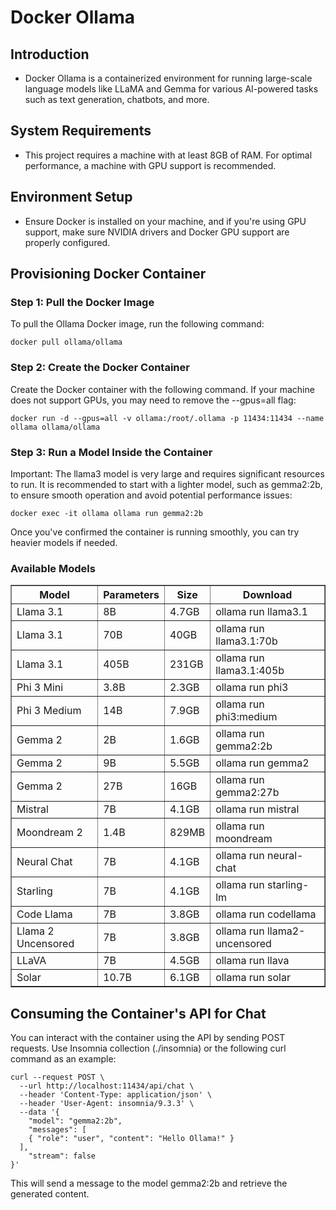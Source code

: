 # Docker Ollama

## Introduction

- Docker Ollama is a containerized environment for running large-scale language models like LLaMA and Gemma for various AI-powered tasks such as text generation, chatbots, and more.

## System Requirements

- This project requires a machine with at least 8GB of RAM. For optimal performance, a machine with GPU support is recommended.

## Environment Setup

- Ensure Docker is installed on your machine, and if you're using GPU support, make sure NVIDIA drivers and Docker GPU support are properly configured.

## Provisioning Docker Container

### Step 1: Pull the Docker Image

To pull the Ollama Docker image, run the following command:

``` 
docker pull ollama/ollama
```

### Step 2: Create the Docker Container

Create the Docker container with the following command. If your machine does not support GPUs, you may need to remove
the --gpus=all flag:

``` 
docker run -d --gpus=all -v ollama:/root/.ollama -p 11434:11434 --name ollama ollama/ollama
```

### Step 3: Run a Model Inside the Container

Important: The llama3 model is very large and requires significant resources to run. It is recommended to start with a
lighter model, such as gemma2:2b, to ensure smooth operation and avoid potential performance issues:

```
docker exec -it ollama ollama run gemma2:2b
```

Once you've confirmed the container is running smoothly, you can try heavier models if needed.

### Available Models

<table border="1">
  <thead>
    <tr>
      <th>Model</th>
      <th>Parameters</th>
      <th>Size</th>
      <th>Download</th>
    </tr>
  </thead>
  <tbody>
    <tr>
      <td>Llama 3.1</td>
      <td>8B</td>
      <td>4.7GB</td>
      <td>ollama run llama3.1</td>
    </tr>
    <tr>
      <td>Llama 3.1</td>
      <td>70B</td>
      <td>40GB</td>
      <td>ollama run llama3.1:70b</td>
    </tr>
    <tr>
      <td>Llama 3.1</td>
      <td>405B</td>
      <td>231GB</td>
      <td>ollama run llama3.1:405b</td>
    </tr>
    <tr>
      <td>Phi 3 Mini</td>
      <td>3.8B</td>
      <td>2.3GB</td>
      <td>ollama run phi3</td>
    </tr>
    <tr>
      <td>Phi 3 Medium</td>
      <td>14B</td>
      <td>7.9GB</td>
      <td>ollama run phi3:medium</td>
    </tr>
    <tr>
      <td>Gemma 2</td>
      <td>2B</td>
      <td>1.6GB</td>
      <td>ollama run gemma2:2b</td>
    </tr>
    <tr>
      <td>Gemma 2</td>
      <td>9B</td>
      <td>5.5GB</td>
      <td>ollama run gemma2</td>
    </tr>
    <tr>
      <td>Gemma 2</td>
      <td>27B</td>
      <td>16GB</td>
      <td>ollama run gemma2:27b</td>
    </tr>
    <tr>
      <td>Mistral</td>
      <td>7B</td>
      <td>4.1GB</td>
      <td>ollama run mistral</td>
    </tr>
    <tr>
      <td>Moondream 2</td>
      <td>1.4B</td>
      <td>829MB</td>
      <td>ollama run moondream</td>
    </tr>
    <tr>
      <td>Neural Chat</td>
      <td>7B</td>
      <td>4.1GB</td>
      <td>ollama run neural-chat</td>
    </tr>
    <tr>
      <td>Starling</td>
      <td>7B</td>
      <td>4.1GB</td>
      <td>ollama run starling-lm</td>
    </tr>
    <tr>
      <td>Code Llama</td>
      <td>7B</td>
      <td>3.8GB</td>
      <td>ollama run codellama</td>
    </tr>
    <tr>
      <td>Llama 2 Uncensored</td>
      <td>7B</td>
      <td>3.8GB</td>
      <td>ollama run llama2-uncensored</td>
    </tr>
    <tr>
      <td>LLaVA</td>
      <td>7B</td>
      <td>4.5GB</td>
      <td>ollama run llava</td>
    </tr>
    <tr>
      <td>Solar</td>
      <td>10.7B</td>
      <td>6.1GB</td>
      <td>ollama run solar</td>
    </tr>
  </tbody>
</table>

## Consuming the Container's API for Chat

You can interact with the container using the API by sending POST requests. Use Insomnia collection (./insomnia) or the
following curl command
as an example:

```
curl --request POST \
  --url http://localhost:11434/api/chat \
  --header 'Content-Type: application/json' \
  --header 'User-Agent: insomnia/9.3.3' \
  --data '{
	"model": "gemma2:2b",
	"messages": [
    { "role": "user", "content": "Hello Ollama!" }
  ],
	"stream": false
}'
```

This will send a message to the model gemma2:2b and retrieve the generated content.